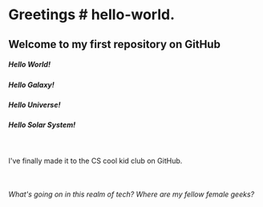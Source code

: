 <!DOCTYPE html, readme.md, GitHub by Hayley Worthman>
<html>
<head>
<h1>Greetings # hello-world.</h1> 
  <h2>Welcome to my first repository on GitHub</h2>
<h5>Hello World!</h5>
<h5>Hello Galaxy!</h5>
<h5>Hello Universe!</h5>
<h5>Hello Solar System!</h5>
<br>
  <p>I've finally made it to the CS cool kid club on GitHub.</p>
<br>
  <h6>What's going on in this realm of tech? Where are my fellow female geeks?</h6>
